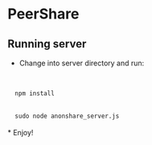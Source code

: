 # PeerShare
## Running server
* Change into server directory and run:
<br>
<code>
  npm install
</code><br>
<code>
  sudo node anonshare_server.js
</code>
<br>
* Enjoy!
